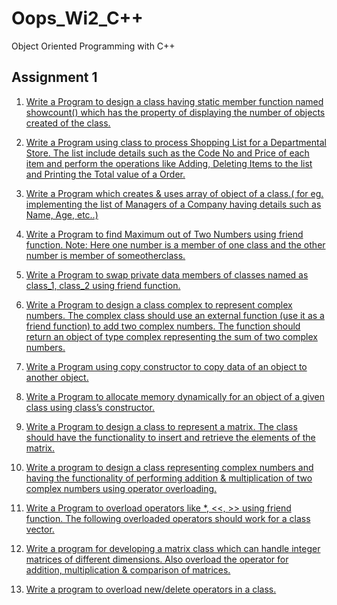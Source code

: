 # Oops_Wi2_C++
Object Oriented Programming with C++
## Assignment 1

1. [Write a Program to design a class having static member function named showcount() which has the property of displaying the number of objects created of the class.](https://github.com/ManishShah120/Oops_Wi2_Cplusplus/blob/master/AssignmentOOP/007StaticMemberfunctionPr5_5.cpp)

2. [Write a Program using class to process Shopping List for a Departmental Store. The list include details such as the Code No and Price of each item and perform the operations like Adding, Deleting Items to the list and Printing the Total value of a Order.](https://github.com/ManishShah120/Oops_Wi2_Cplusplus/blob/master/AssignmentOOP/005ProcessingShoppingListPr5_3.cpp)

3. [Write a Program which creates & uses array of object of a class.( for eg. implementing the list of Managers of a Company having details such as Name, Age, etc..)](https://github.com/ManishShah120/Oops_Wi2_Cplusplus/blob/master/AssignmentOOP/008ArraysOfObjectsPr5_6.cpp)

4. [Write a Program to find Maximum out of Two Numbers using friend function. Note: Here one number is a member of one class and the other number is member of someotherclass.](https://github.com/ManishShah120/Oops_Wi2_Cplusplus/blob/master/AssignmentOOP/011AFunctionFriendlyToTwoClasses.cpp)

5. [Write a Program to swap private data members of classes named as class_1, class_2 using friend function.](https://github.com/ManishShah120/Oops_Wi2_Cplusplus/blob/master/AssignmentOOP/012SwappingPrivateDataOfClassesPr5_10.cpp)

6. [Write a Program to design a class complex to represent complex numbers. The complex class should use an external function (use it as a friend function) to add two complex numbers. The function should return an object of type complex representing the sum of two complex numbers.](https://github.com/ManishShah120/Oops_Wi2_Cplusplus/blob/master/AssignmentOOP/016OverloadedConstructorsPr6_2.cpp)

7. [Write a Program using copy constructor to copy data of an object to another object.](https://github.com/ManishShah120/Oops_Wi2_Cplusplus/blob/master/AssignmentOOP/017CopyConstructorPr6_4.cpp)

8. [Write a Program to allocate memory dynamically for an object of a given class using class’s constructor.](https://github.com/ManishShah120/Oops_Wi2_Cplusplus/blob/master/AssignmentOOP/018ConstructorWithnewPr6_5.cpp)

9. [Write a Program to design a class to represent a matrix. The class should have the functionality to insert and retrieve the elements of the matrix.](https://github.com/ManishShah120/Oops_Wi2_Cplusplus/blob/master/AssignmentOOP/019ConstructingMatrixObjectsPr6_6.cpp)

10. [Write a program to design a class representing complex numbers and having the functionality of performing addition & multiplication of two complex numbers using operator overloading.](https://github.com/ManishShah120/Oops_Wi2_Cplusplus/blob/master/AssignmentOOP/022OverloadingplusstarOPeratorPr7_2.cpp)

11. [Write a Program to overload operators like *, <<, >> using friend function. The following overloaded operators should work for a class vector.]()

12. [Write a program for developing a matrix class which can handle integer matrices of different dimensions. Also overload the operator for addition, multiplication & comparison of matrices.](https://github.com/ManishShah120/Oops_Wi2_Cplusplus/blob/master/AssignmentOOP/024MatrixOverloadingforsumstarandcomparison.cpp)

13. [Write a program to overload new/delete operators in a class.](https://github.com/ManishShah120/Oops_Wi2_Cplusplus/blob/master/AssignmentOOP/025Overload_new_delete_operators_in_a_class.cpp)
